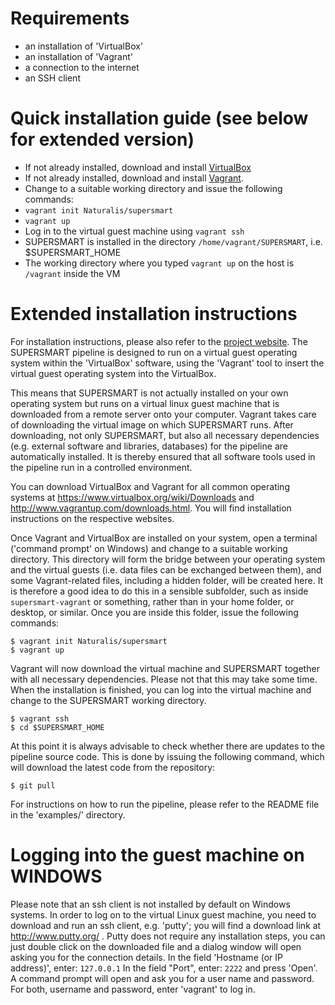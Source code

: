 Requirements 
============

- an installation of 'VirtualBox'
- an installation of 'Vagrant'
- a connection to the internet
- an SSH client

Quick installation guide (see below for extended version) 
=========================================================

- If not already installed, download and 
   install [VirtualBox](https://www.virtualbox.org/wiki/Downloads)
- If not already installed, download and
   install [Vagrant](http://www.vagrantup.com/downloads.html).
- Change to a suitable working directory and issue the following commands:
- `vagrant init Naturalis/supersmart`
- `vagrant up`
- Log in to the virtual guest machine using `vagrant ssh`
- SUPERSMART is installed in the directory `/home/vagrant/SUPERSMART`, i.e. $SUPERSMART_HOME
- The working directory where you typed `vagrant up` on the host is `/vagrant` inside the VM

Extended installation instructions
==================================

For installation instructions, please also refer to the 
[project website](http://www.supersmart-project.org/).
The SUPERSMART pipeline is designed to run on a virtual 
guest operating system within the 'VirtualBox' software, 
using the 'Vagrant' tool to insert the virtual guest operating
system into the VirtualBox.

This means that SUPERSMART is not actually installed on your own
operating system but runs on a virtual linux guest machine that is 
downloaded from a remote server onto your computer. Vagrant takes 
care of downloading the virtual image on which SUPERSMART runs. 
After downloading, not only SUPERSMART, but also all necessary 
dependencies (e.g. external software and libraries, databases) for 
the pipeline are automatically installed. It is thereby ensured 
that all software tools used in the pipeline run in a controlled
environment. 

You can download VirtualBox and Vagrant for all common operating 
systems at https://www.virtualbox.org/wiki/Downloads 
and http://www.vagrantup.com/downloads.html. You will find 
installation instructions on the respective websites.

Once Vagrant and VirtualBox are installed on your system, open a 
terminal ('command prompt' on Windows) and change to a suitable 
working directory. This directory will form the bridge between 
your operating system and the virtual guests (i.e. data files can
be exchanged between them), and some Vagrant-related files, including
a hidden folder, will be created here. It is therefore a good idea
to do this in a sensible subfolder, such as inside `supersmart-vagrant`
or something, rather than in your home folder, or desktop, or similar.
Once you are inside this folder, issue the following commands:

    $ vagrant init Naturalis/supersmart
    $ vagrant up

Vagrant will now download the virtual machine and SUPERSMART together 
with all necessary dependencies. Please not that this may take some time.
When the installation is finished, you can log into the virtual machine 
and change to the SUPERSMART working directory.

    $ vagrant ssh 
    $ cd $SUPERSMART_HOME

At this point it is always advisable to check whether there are updates 
to the pipeline source code. This is done by issuing the following 
command, which will download the latest code from the repository:

    $ git pull

For instructions on how to run the pipeline, please refer to the README 
file in the 'examples/' directory.

Logging into the guest machine on WINDOWS
=========================================

Please note that an ssh client is not installed by default on Windows 
systems. In order to log on to the virtual Linux guest machine, you 
need to download and run an ssh client, e.g. 'putty'; you will find
a download link at http://www.putty.org/ . Putty does not require any 
installation steps, you can just double click on the downloaded file 
and a dialog window will open asking you for the connection details. 
In the field 'Hostname (or IP address)', enter: `127.0.0.1`
In the field "Port", enter: `2222` and press 'Open'. A command prompt 
will open and ask you for a user name and password. For both, username 
and password, enter 'vagrant' to log in.
